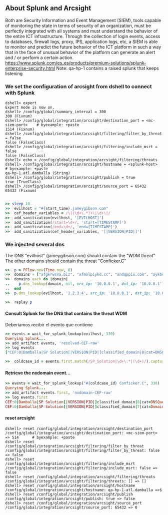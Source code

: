 <!--
Load the Harness engine (Ruby)

>> require_relative './harness.rb'               # byexample: +pass +timeout=30
>> Harness::init_test(self)           # byexample: +pass +timeout=30

>> require 'pp'
>> require 'resolv'
>> require 'splunk-sdk-ruby'

-->

<!--
Local Constants

>> SPLUNK_HOST = QA_HP_HELPER
>> SPLUNK_PORT = 8089
>> MC_SIEM_PORT = 1514

>> puts SPLUNK_HOST
<splunk-host>
>> puts SPLUNK_PORT
<splunk-port>
>> puts MC_SIEM_PORT
<mc-siem-port>

-->

<!--
Local Methods

# Given a search string for splunk, returns the result set as an array
# of event hashes
>> def splunk_lookup(search)
..  # connect to splunk
..    splunk = Splunk::connect(scheme: :https,
..                             host: SPLUNK_HOST,
..                             port: SPLUNK_PORT,
..                             username: 'admin',
..                             password: 'password')
..
..    # Perform a oneshot search on Splunk using our search criteria
..    stream = splunk.create_oneshot(search)
..
..    Splunk::ResultsReader.new(stream).each.map { |result| result['_raw'] }
..  end

>>  def wait_for_splunk_lookup(search, timeout)
..    log 'Querying Splunk...'
..    results = []
..
..    wait_until(timeout) do
..      results = splunk_lookup("search #{search}")
..      results.empty? ? nil : results
..    end
..  end

-->

<!--
Sanitization

>>  start_time = timestamp
>>  basic_sanitization

-->

## About Splunk and Arcsight
Both are Security Information and Event Management (SIEM), tools capable of monitoring the state in terms of security of an organization, must be perfectly integrated with all systems and must understand the behavior of the entire ICT infrastructure. Through the collection of login events, access to databases, firewall logs, proxy, IPS, application logs, etc, a SIEM is able to monitor and predict the future behavior of the ICT platform in such a way that in the face of unusual behavior of the platform can generate an alert and / or perform a certain action.
https://www.splunk.com/es_es/products/premium-solutions/splunk-enterprise-security.html
Note: qa-hp-1 contains a raised splunk that keeps listening

### We set the configuration of arcsight from dshell to connect with Splunk

```shell
dshell> expert
Expert mode is now on.
dshell> /config/global/summary_interval = 300
300 (Fixnum)
dshell> /config/global/integration/arcsight/destination_port = <mc-siem-port>    # byexample: +paste
1514 (Fixnum)
dshell> /config/global/integration/arcsight/filtering/filter_by_threat = false
false (FalseClass)
dshell> /config/global/integration/arcsight/filtering/include_msrt = false
false (FalseClass)
dshell> echo > /config/global/integration/arcsight/filtering/threats
dshell> /config/global/integration/arcsight/hostname = <splunk-host>             # byexample: +paste
qa-hp-1.atl.damballa (String)
dshell> /config/global/integration/arcsight/publish = true
true (TrueClass)
dshell> /config/global/integration/arcsight/source_port = 65432
65432 (Fixnum)
```




```ruby

>> sleep 10                                                                      # byexample: +timeout=11
>>  evilhost = "#{start_time}.jameygibson.com"
>>  cef_header_variables = /\|(\d+\.*)+\|\d+\|/
>>  add_sanitization(evilhost, '[EVILHOST]')
>>  add_sanitization(/start=\d+/, 'start=[TIMESTAMP]')
>>  add_sanitization(/end=\d+/, 'end=[TIMESTAMP]')
>>  add_sanitization(cef_header_variables, '[|VERSION|PID|]')

```

### We injected several dns
The DNS "evilhost" (jameygibson.com) should contain the "WDM threat"
The other domains should contain the threat "Conficker.C"

```ruby
>>  p = PFlow.new(Time.now, 0)
>>  domains = ["afgkrwsva.biz", "afmolpiykd.cc", "andqppix.com", "aykbcmtasc.com", "ccnnbnxf.net", "dexnembbp.com", "dfooda.cc", "emolykussqu.net", "ihckxhueod.net", "ihfmkpnf.cc"]
>>  domains.each do |domain|
..    p.dns_lookup(domain, nil, src_ip: '10.0.0.1', dst_ip: '10.0.0.1')
..  end                                                                         # byexample: +timeout=20
>>  p.dns_lookup(evilhost, '1.2.3.4', src_ip: '10.0.0.1', dst_ip: '10.0.0.1')   # byexample: +timeout=10

```
```ruby
>>  replay p                                                                    # byexample: +timeout=10
```

#### Consult Splunk for the DNS that contains the threat WDM
Deberiamos recibir el evento que contiene 
```ruby
>> events = wait_for_splunk_lookup(evilhost, 330)                               # byexample: +timeout=300
Querying Splunk...
>> add_artifact events, 'resolved-CEF-raw'
>> log events
["CEF:0|Damballa|SP Solution[|VERSION|PID|]classified_domain|8|cat=DNSQuery cnt=1 cs1=WhiteDreamMunchkins cs1Label=ThreatName cs2=Jamey DUDE cs2Label=IndustryName cs4=Multi-Purpose cs4Label=Intent cs5Label=MSThreat cs6=low cs6Label=F-SecureConfidence destinationDnsDomain=[EVILHOST] dst=1.2.3.4 dvchost=[HOST_MC] end=[TIMESTAMP] src=10.0.0.1 start=[TIMESTAMP]\nCEF:0|Damballa|SP Solution[|VERSION|PID|]classified_domain|7|cat=Domain Fluxing cnt=10 cs1=Conficker.C cs1Label=ThreatName cs2Label=IndustryName cs4=Information Stealer cs4Label=Intent cs5Label=MSThreat cs6=low cs6Label=F-SecureConfidence destinationDnsDomain=Non-Existent Domain dvchost=[HOST_MC] end=[TIMESTAMP] src=10.0.0.1 start=[TIMESTAMP]"]
```



```ruby
>>  coldcase_id = events.first.match(/SP_Solution|\d+\.*|(\d+)/).captures.first

```
#### Retrieve the nxdomain event...
```ruby
>> events = wait_for_splunk_lookup("#{coldcase_id} Conficker.C", 330)           # byexample: +timeout=300
Querying Splunk...
>> add_artifact events.first, 'nxdomain-CEF-raw'
>> log events.first
CEF:0|Damballa|SP Solution[|VERSION|PID|]classified_domain|8|cat=DNSQuery cnt=1 cs1=WhiteDreamMunchkins cs1Label=ThreatName cs2=Jamey DUDE cs2Label=IndustryName cs4=Multi-Purpose cs4Label=Intent cs5Label=MSThreat cs6=low cs6Label=F-SecureConfidence destinationDnsDomain=[EVILHOST] dst=1.2.3.4 dvchost=[HOST_MC] end=[TIMESTAMP] src=10.0.0.1 start=[TIMESTAMP]
CEF:0|Damballa|SP Solution[|VERSION|PID|]classified_domain|7|cat=Domain Fluxing cnt=10 cs1=Conficker.C cs1Label=ThreatName cs2Label=IndustryName cs4=Information Stealer cs4Label=Intent cs5Label=MSThreat cs6=low cs6Label=F-SecureConfidence destinationDnsDomain=Non-Existent Domain dvchost=[HOST_MC] end=[TIMESTAMP] src=10.0.0.1 start=[TIMESTAMP]

```

#### reset arcsight

```shell
dshell> reset /config/global/integration/arcsight/destination_port
/config/global/integration/arcsight/destination_port: <mc-siem-port> => 514      # byexample: +paste
dshell> reset /config/global/integration/arcsight/filtering/filter_by_threat
/config/global/integration/arcsight/filtering/filter_by_threat: false => false
dshell> reset /config/global/integration/arcsight/filtering/include_msrt
/config/global/integration/arcsight/filtering/include_msrt: false => false
dshell> reset /config/global/integration/arcsight/filtering/threats
/config/global/integration/arcsight/filtering/threats: [] => []
dshell> reset /config/global/integration/arcsight/hostname
/config/global/integration/arcsight/hostname: qa-hp-1.atl.damballa =>$
dshell> reset /config/global/integration/arcsight/publish
/config/global/integration/arcsight/publish: true => false
dshell> reset /config/global/integration/arcsight/source_port
/config/global/integration/arcsight/source_port: 65432 => 0
```
